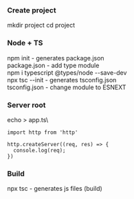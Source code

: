 ### Create project
mkdir project
cd project

### Node + TS
npm init - generates package.json\
package.json - add type module\
npm i typescript @types/node --save-dev\
npx tsc --init - generates tsconfig.json\
tsconfig.json - change module to ESNEXT

### Server root
echo > app.ts\
```
import http from 'http'

http.createServer((req, res) => {
  console.log(req);
})  
```

### Build
npx tsc - generates js files (build)


